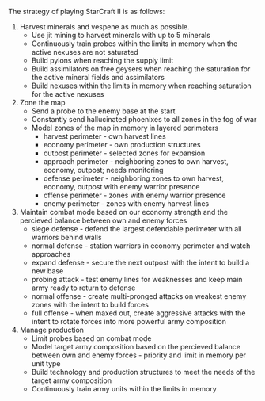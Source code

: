 The strategy of playing StarCraft II is as follows:

1. Harvest minerals and vespene as much as possible.
    - Use jit mining to harvest minerals with up to 5 minerals
    - Continuously train probes within the limits in memory when the active nexuses are not saturated
    - Build pylons when reaching the supply limit
    - Build assimilators on free geysers when reaching the saturation for the active mineral fields and assimilators
    - Build nexuses within the limits in memory when reaching saturation for the active nexuses
2. Zone the map
    - Send a probe to the enemy base at the start
    - Constantly send hallucinated phoenixes to all zones in the fog of war
    - Model zones of the map in memory in layered perimeters
        - harvest perimeter - own harvest lines
        - economy perimeter - own production structures
        - outpost perimeter - selected zones for expansion
        - approach perimeter - neighboring zones to own harvest, economy, outpost; needs monitoring
        - defense perimeter - neighboring zones to own harvest, economy, outpost with enemy warrior presence 
        - offense perimeter - zones with enemy warrior presence
        - enemy perimeter - zones with enemy harvest lines
3. Maintain combat mode based on our economy strength and the percieved balance between own and enemy forces
    - siege defense - defend the largest defendable perimeter with all warriors behind walls
    - normal defense - station warriors in economy perimeter and watch approaches
    - expand defense - secure the next outpost with the intent to build a new base
    - probing attack - test enemy lines for weaknesses and keep main army ready to return to defense
    - normal offense - create multi-pronged attacks on weakest enemy zones with the intent to build forces
    - full offense - when maxed out, create aggressive attacks with the intent to rotate forces into more powerful army composition
4. Manage production
    - Limit probes based on combat mode
    - Model target army composition based on the percieved balance between own and enemy forces - priority and limit in memory per unit type
    - Build technology and production structures to meet the needs of the target army composition
    - Continuously train army units within the limits in memory
